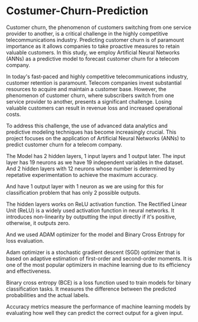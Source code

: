 # Costumer-Churn-Prediction
Customer churn, the phenomenon of customers switching from one service 
provider to another, is a critical challenge in the highly competitive 
telecommunications industry. Predicting customer churn is of paramount 
importance as it allows companies to take proactive measures to retain 
valuable customers. In this study, we employ Artificial Neural Networks 
(ANNs) as a predictive model to forecast customer churn for a telecom 
company. 

In today's fast-paced and highly competitive telecommunications industry, customer retention 
is paramount. Telecom companies invest substantial resources to acquire and maintain a 
customer base. However, the phenomenon of customer churn, where subscribers switch from 
one service provider to another, presents a significant challenge. Losing valuable customers 
can result in revenue loss and increased operational costs. 

To address this challenge, the use of advanced data analytics and predictive modeling 
techniques has become increasingly crucial. This project focuses on the application of Artificial 
Neural Networks (ANNs) to predict customer churn for a telecom company. 

The Model has 2 hidden layers, 1 input layers and 1 output later. 
The input layer has 19 neurons as we have 19 independent variables in the dataset. 
And 2 hidden layers with 12 neurons whose number is determined by repetative 
experimentation to achieve the maximum accuracy. 

And have 1 output layer with 1 neuron as we are using for this for classification 
problem that has only 2 possible outputs.

 The hidden layers works on ReLU activation function. The Rectified Linear Unit 
(ReLU) is a widely used activation function in neural networks. It introduces non-linearity by outputting the input directly if it's positive, otherwise, it outputs zero. 

And we used ADAM optimizer for the model and Binary Cross Entropy for loss 
evaluation. 

Adam optimizer is a stochastic gradient descent (SGD) optimizer that is based on 
adaptive estimation of first-order and second-order moments. It is one of the most 
popular optimizers in machine learning due to its efficiency and effectiveness.

Binary cross entropy (BCE) is a loss function used to train models for binary 
classification tasks. It measures the difference between the predicted probabilities and 
the actual labels. 

Accuracy metrics measure the performance of machine learning models by evaluating 
how well they can predict the correct output for a given input.

